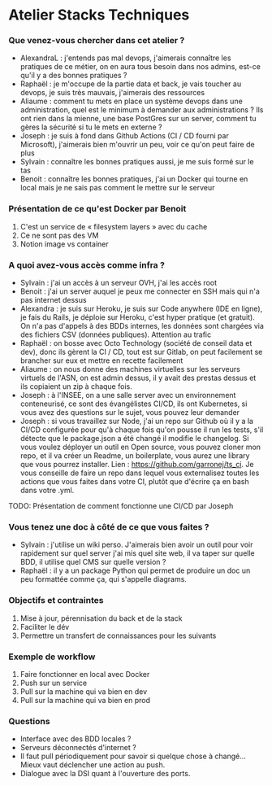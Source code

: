 # Atelier Stacks Techniques

### Que venez-vous chercher dans cet atelier ?
* AlexandraL : j'entends pas mal devops, j'aimerais connaître les pratiques de ce métier, on en aura tous besoin dans nos admins, est-ce qu'il y a des bonnes pratiques ?
* Raphaël : je m'occupe de la partie data et back, je vais toucher au devops, je suis très mauvais, j'aimerais des ressources
* Aliaume : comment tu mets en place un système devops dans une administration, quel est le minimum à demander aux administrations ? Ils ont rien dans la mienne, une base PostGres sur un server, comment tu gères la sécurité si tu le mets en externe ?
* Joseph : je suis à fond dans Github Actions (CI / CD fourni par Microsoft), j'aimerais bien m'ouvrir un peu, voir ce qu'on peut faire de plus
* Sylvain : connaître les bonnes pratiques aussi, je me suis formé sur le tas
* Benoit : connaître les bonnes pratiques, j'ai un Docker qui tourne en local mais je ne sais pas comment le mettre sur le serveur

### Présentation de ce qu'est Docker par Benoit

1) C'est un service de « filesystem layers » avec du cache
2) Ce ne sont pas des VM
3) Notion image vs container

### A quoi avez-vous accès comme infra ?
- Sylvain : j'ai un accès à un serveur OVH, j'ai les accès root
- Benoit : j'ai un server auquel je peux me connecter en SSH mais qui n'a pas internet dessus
- Alexandra : je suis sur Heroku, je suis sur Code anywhere (IDE en ligne), je fais du Rails, je déploie sur Heroku, c'est hyper pratique (et gratuit). On n'a pas d'appels à des BDDs internes, les données sont chargées via des fichiers CSV (données publiques). Attention au trafic 
- Raphaël : on bosse avec Octo Technology (société de conseil data et dev), donc ils gèrent la CI / CD, tout est sur Gitlab, on peut facilement se brancher sur eux et mettre en recette facilement
- Aliaume : on nous donne des machines virtuelles sur les serveurs virtuels de l'ASN, on est admin dessus, il  y avait des prestas dessus et ils copiaient un zip à chaque fois.
- Joseph : à l'INSEE, on a une salle server avec un environnement conteneurisé, ce sont des évangélistes CI/CD, ils ont Kubernetes, si vous avez des questions sur le sujet, vous pouvez leur demander
- Joseph : si vous travaillez sur Node, j'ai un repo sur Github où il y a la CI/CD configurée pour qu'à chaque fois qu'on pousse il run les tests, s'il détecte que le package.json a été changé il modifie le changelog. Si vous voulez déployer un outil en Open source, vous pouvez cloner mon repo, et il va créer un Readme, un boilerplate, vous aurez une library que vous pourrez installer. Lien : https://github.com/garronej/ts_ci. Je vous conseille de faire un repo dans lequel vous externalisez toutes les actions que vous faites dans votre CI, plutôt que d'écrire ça en bash dans votre .yml.

TODO: Présentation de comment fonctionne une CI/CD par Joseph

### Vous tenez une doc à côté de ce que vous faites ?
* Sylvain : j'utilise un wiki perso. J'aimerais bien avoir un outil pour voir rapidement sur quel server j'ai mis quel site web, il va taper sur quelle BDD, il utilise quel CMS sur quelle version ?
* Raphaël : il y a un package Python qui permet de produire un doc un peu formattée comme ça, qui s'appelle diagrams.


### Objectifs et contraintes 
1) Mise à jour, pérennisation du back et de la stack
2) Faciliter le dév
3) Permettre un transfert de connaissances pour les suivants

### Exemple de workflow
1) Faire fonctionner en local avec Docker
2) Push sur un service
3) Pull sur la machine qui va bien en dev
4) Pull sur la machine qui va bien en prod

### Questions
- Interface avec des BDD locales ?
- Serveurs déconnectés d'internet ?
- Il faut pull périodiquement pour savoir si quelque chose à changé... Mieux vaut déclencher une action au push.
- Dialogue avec la DSI quant à l'ouverture des ports.


